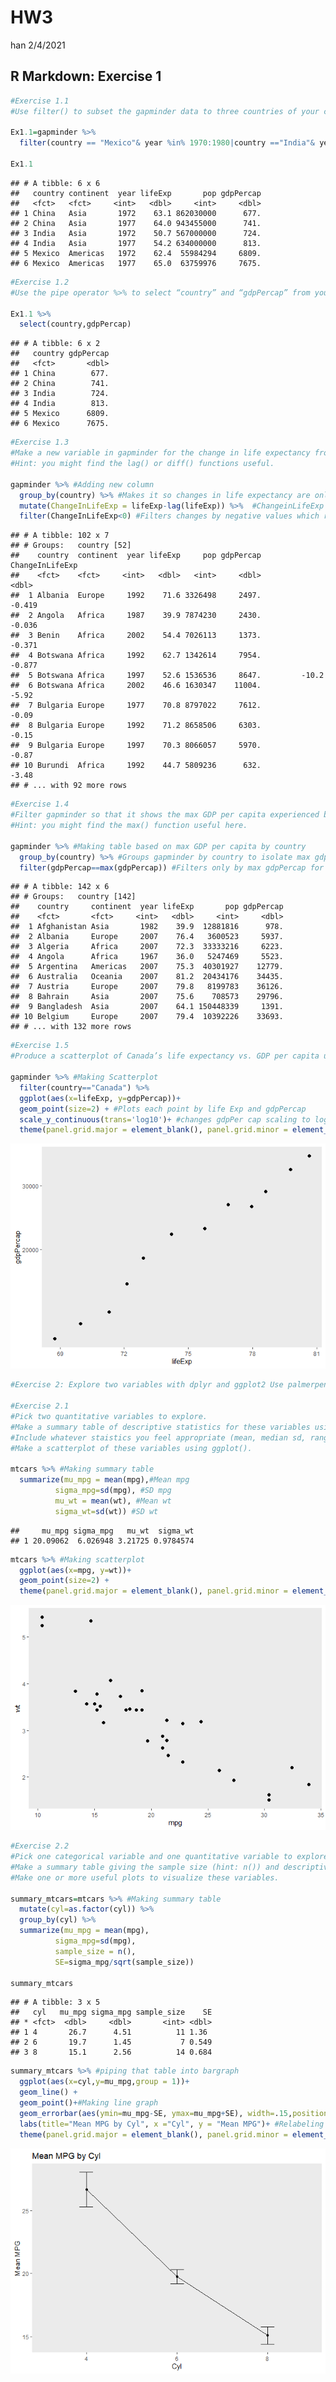 HW3
================
han
2/4/2021

## R Markdown: Exercise 1

``` r
#Exercise 1.1
#Use filter() to subset the gapminder data to three countries of your choice in the 1970’s.

Ex1.1=gapminder %>% 
  filter(country == "Mexico"& year %in% 1970:1980|country =="India"& year %in% 1970:1980|country =="China" & year %in% 1970:1980)

Ex1.1
```

    ## # A tibble: 6 x 6
    ##   country continent  year lifeExp       pop gdpPercap
    ##   <fct>   <fct>     <int>   <dbl>     <int>     <dbl>
    ## 1 China   Asia       1972    63.1 862030000      677.
    ## 2 China   Asia       1977    64.0 943455000      741.
    ## 3 India   Asia       1972    50.7 567000000      724.
    ## 4 India   Asia       1977    54.2 634000000      813.
    ## 5 Mexico  Americas   1972    62.4  55984294     6809.
    ## 6 Mexico  Americas   1977    65.0  63759976     7675.

``` r
#Exercise 1.2
#Use the pipe operator %>% to select “country” and “gdpPercap” from your filtered dataset in 1.1.

Ex1.1 %>% 
  select(country,gdpPercap)
```

    ## # A tibble: 6 x 2
    ##   country gdpPercap
    ##   <fct>       <dbl>
    ## 1 China        677.
    ## 2 China        741.
    ## 3 India        724.
    ## 4 India        813.
    ## 5 Mexico      6809.
    ## 6 Mexico      7675.

``` r
#Exercise 1.3
#Make a new variable in gapminder for the change in life expectancy from the previous measurement. Filter this table to show all of the entries that have experienced a drop in life expectancy.
#Hint: you might find the lag() or diff() functions useful.

gapminder %>% #Adding new column
  group_by(country) %>% #Makes it so changes in life expectancy are only measured by country
  mutate(ChangeInLifeExp = lifeExp-lag(lifeExp)) %>%  #ChangeinLifeExp is the current row - previous row
  filter(ChangeInLifeExp<0) #Filters changes by negative values which represents decrease in life expectancy
```

    ## # A tibble: 102 x 7
    ## # Groups:   country [52]
    ##    country  continent  year lifeExp     pop gdpPercap ChangeInLifeExp
    ##    <fct>    <fct>     <int>   <dbl>   <int>     <dbl>           <dbl>
    ##  1 Albania  Europe     1992    71.6 3326498     2497.          -0.419
    ##  2 Angola   Africa     1987    39.9 7874230     2430.          -0.036
    ##  3 Benin    Africa     2002    54.4 7026113     1373.          -0.371
    ##  4 Botswana Africa     1992    62.7 1342614     7954.          -0.877
    ##  5 Botswana Africa     1997    52.6 1536536     8647.         -10.2  
    ##  6 Botswana Africa     2002    46.6 1630347    11004.          -5.92 
    ##  7 Bulgaria Europe     1977    70.8 8797022     7612.          -0.09 
    ##  8 Bulgaria Europe     1992    71.2 8658506     6303.          -0.15 
    ##  9 Bulgaria Europe     1997    70.3 8066057     5970.          -0.87 
    ## 10 Burundi  Africa     1992    44.7 5809236      632.          -3.48 
    ## # ... with 92 more rows

``` r
#Exercise 1.4
#Filter gapminder so that it shows the max GDP per capita experienced by each country.
#Hint: you might find the max() function useful here.

gapminder %>% #Making table based on max GDP per capita by country
  group_by(country) %>% #Groups gapminder by country to isolate max gdpPer cap for each country
  filter(gdpPercap==max(gdpPercap)) #Filters only by max gdpPercap for each country
```

    ## # A tibble: 142 x 6
    ## # Groups:   country [142]
    ##    country     continent  year lifeExp       pop gdpPercap
    ##    <fct>       <fct>     <int>   <dbl>     <int>     <dbl>
    ##  1 Afghanistan Asia       1982    39.9  12881816      978.
    ##  2 Albania     Europe     2007    76.4   3600523     5937.
    ##  3 Algeria     Africa     2007    72.3  33333216     6223.
    ##  4 Angola      Africa     1967    36.0   5247469     5523.
    ##  5 Argentina   Americas   2007    75.3  40301927    12779.
    ##  6 Australia   Oceania    2007    81.2  20434176    34435.
    ##  7 Austria     Europe     2007    79.8   8199783    36126.
    ##  8 Bahrain     Asia       2007    75.6    708573    29796.
    ##  9 Bangladesh  Asia       2007    64.1 150448339     1391.
    ## 10 Belgium     Europe     2007    79.4  10392226    33693.
    ## # ... with 132 more rows

``` r
#Exercise 1.5
#Produce a scatterplot of Canada’s life expectancy vs. GDP per capita using ggplot2, without defining a new variable. That is, after filtering the gapminder data set, pipe it directly into the ggplot() function. In your plot, put GDP per capita on a log scale.

gapminder %>% #Making Scatterplot
  filter(country=="Canada") %>% 
  ggplot(aes(x=lifeExp, y=gdpPercap))+
  geom_point(size=2) + #Plots each point by life Exp and gdpPercap
  scale_y_continuous(trans='log10')+ #changes gdpPer cap scaling to log scale
  theme(panel.grid.major = element_blank(), panel.grid.minor = element_blank())
```

![](HW3_files/figure-gfm/cars-1.png)<!-- -->

``` r
#Exercise 2: Explore two variables with dplyr and ggplot2 Use palmerpenguins::penguins or another dataset of your choice. (Check out a dataset from the datasets R package if you want!)

#Exercise 2.1
#Pick two quantitative variables to explore.
#Make a summary table of descriptive statistics for these variables using summarize().
#Include whatever staistics you feel appropriate (mean, median sd, range, etc.).
#Make a scatterplot of these variables using ggplot().

mtcars %>% #Making summary table
  summarize(mu_mpg = mean(mpg),#Mean mpg
          sigma_mpg=sd(mpg), #SD mpg
          mu_wt = mean(wt), #Mean wt
          sigma_wt=sd(wt)) #SD wt
```

    ##     mu_mpg sigma_mpg   mu_wt  sigma_wt
    ## 1 20.09062  6.026948 3.21725 0.9784574

``` r
mtcars %>% #Making scatterplot
  ggplot(aes(x=mpg, y=wt))+
  geom_point(size=2) +
  theme(panel.grid.major = element_blank(), panel.grid.minor = element_blank())
```

![](HW3_files/figure-gfm/cars-2.png)<!-- -->

``` r
#Exercise 2.2
#Pick one categorical variable and one quantitative variable to explore.
#Make a summary table giving the sample size (hint: n()) and descriptive statistics for the quantitative variable by group.
#Make one or more useful plots to visualize these variables.

summary_mtcars=mtcars %>% #Making summary table
  mutate(cyl=as.factor(cyl)) %>% 
  group_by(cyl) %>% 
  summarize(mu_mpg = mean(mpg),
          sigma_mpg=sd(mpg),
          sample_size = n(),
          SE=sigma_mpg/sqrt(sample_size))
  
summary_mtcars
```

    ## # A tibble: 3 x 5
    ##   cyl   mu_mpg sigma_mpg sample_size    SE
    ## * <fct>  <dbl>     <dbl>       <int> <dbl>
    ## 1 4       26.7      4.51          11 1.36 
    ## 2 6       19.7      1.45           7 0.549
    ## 3 8       15.1      2.56          14 0.684

``` r
summary_mtcars %>% #piping that table into bargraph
  ggplot(aes(x=cyl,y=mu_mpg,group = 1))+
  geom_line() +
  geom_point()+#Making line graph
  geom_errorbar(aes(ymin=mu_mpg-SE, ymax=mu_mpg+SE), width=.15,position=position_dodge(.9))+ #Making error bars
  labs(title="Mean MPG by Cyl", x ="Cyl", y = "Mean MPG")+ #Relabeling
  theme(panel.grid.major = element_blank(), panel.grid.minor = element_blank())
```

![](HW3_files/figure-gfm/cars-3.png)<!-- -->
